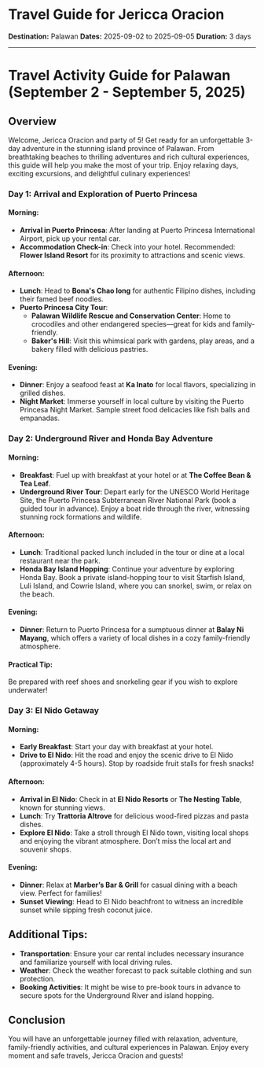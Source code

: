# Travel Guide for Jericca Oracion
**Destination:** Palawan
**Dates:** 2025-09-02 to 2025-09-05
**Duration:** 3 days

---

# Travel Activity Guide for Palawan (September 2 - September 5, 2025)

## Overview
Welcome, Jericca Oracion and party of 5! Get ready for an unforgettable 3-day adventure in the stunning island province of Palawan. From breathtaking beaches to thrilling adventures and rich cultural experiences, this guide will help you make the most of your trip. Enjoy relaxing days, exciting excursions, and delightful culinary experiences!

### Day 1: Arrival and Exploration of Puerto Princesa

#### Morning:
- **Arrival in Puerto Princesa**: After landing at Puerto Princesa International Airport, pick up your rental car.
- **Accommodation Check-in**: Check into your hotel. Recommended: **Flower Island Resort** for its proximity to attractions and scenic views.

#### Afternoon:
- **Lunch**: Head to **Bona's Chao long** for authentic Filipino dishes, including their famed beef noodles.
- **Puerto Princesa City Tour**:
    - **Palawan Wildlife Rescue and Conservation Center**: Home to crocodiles and other endangered species—great for kids and family-friendly.
    - **Baker's Hill**: Visit this whimsical park with gardens, play areas, and a bakery filled with delicious pastries. 

#### Evening:
- **Dinner**: Enjoy a seafood feast at **Ka Inato** for local flavors, specializing in grilled dishes.
- **Night Market**: Immerse yourself in local culture by visiting the Puerto Princesa Night Market. Sample street food delicacies like fish balls and empanadas.

### Day 2: Underground River and Honda Bay Adventure

#### Morning:
- **Breakfast**: Fuel up with breakfast at your hotel or at **The Coffee Bean & Tea Leaf**.
- **Underground River Tour**: Depart early for the UNESCO World Heritage Site, the Puerto Princesa Subterranean River National Park (book a guided tour in advance). Enjoy a boat ride through the river, witnessing stunning rock formations and wildlife.

#### Afternoon:
- **Lunch**: Traditional packed lunch included in the tour or dine at a local restaurant near the park.
- **Honda Bay Island Hopping**: Continue your adventure by exploring Honda Bay. Book a private island-hopping tour to visit Starfish Island, Luli Island, and Cowrie Island, where you can snorkel, swim, or relax on the beach.

#### Evening:
- **Dinner**: Return to Puerto Princesa for a sumptuous dinner at **Balay Ni Mayang**, which offers a variety of local dishes in a cozy family-friendly atmosphere.
  
#### Practical Tip:
Be prepared with reef shoes and snorkeling gear if you wish to explore underwater!

### Day 3: El Nido Getaway

#### Morning:
- **Early Breakfast**: Start your day with breakfast at your hotel.
- **Drive to El Nido**: Hit the road and enjoy the scenic drive to El Nido (approximately 4-5 hours). Stop by roadside fruit stalls for fresh snacks!

#### Afternoon:
- **Arrival in El Nido**: Check in at **El Nido Resorts** or **The Nesting Table**, known for stunning views.
- **Lunch**: Try **Trattoria Altrove** for delicious wood-fired pizzas and pasta dishes.
- **Explore El Nido**: Take a stroll through El Nido town, visiting local shops and enjoying the vibrant atmosphere. Don’t miss the local art and souvenir shops.

#### Evening:
- **Dinner**: Relax at **Marber’s Bar & Grill** for casual dining with a beach view. Perfect for families!
- **Sunset Viewing**: Head to El Nido beachfront to witness an incredible sunset while sipping fresh coconut juice.

## Additional Tips:
- **Transportation**: Ensure your car rental includes necessary insurance and familiarize yourself with local driving rules.
- **Weather**: Check the weather forecast to pack suitable clothing and sun protection.
- **Booking Activities**: It might be wise to pre-book tours in advance to secure spots for the Underground River and island hopping.

## Conclusion
You will have an unforgettable journey filled with relaxation, adventure, family-friendly activities, and cultural experiences in Palawan. Enjoy every moment and safe travels, Jericca Oracion and guests!